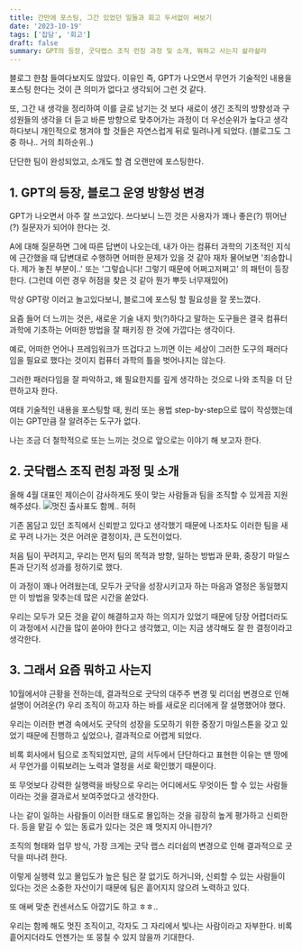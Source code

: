 ```yaml
---
title: 간만에 포스팅, 그간 있었던 일들과 회고 두서없이 써보기
date: '2023-10-19'
tags: ['잡담', '회고']
draft: false
summary: GPT의 등장, 굿닥랩스 조직 런칭 과정 및 소개, 뭐하고 사는지 솰라솰라
---
```


블로그 한참 들여다보지도 않았다. 이유인 즉, GPT가 나오면서 무언가 기술적인 내용을 포스팅 한다는 것이 큰 의미가 없다고 생각되어 그런 것 같다.

또, 그간 내 생각을 정리하여 이를 글로 남기는 것 보다 새로이 생긴 조직의 방향성과 구성원들의 생각을 더 듣고 바른 방향으로 맞추어가는 과정이 더 우선순위가 높다고 생각하다보니 개인적으로 챙겨야 할 것들은 자연스럽게 뒤로 밀려나게 되었다. (블로그도 그중 하나.. 거의 최하순위..)

단단한 팀이 완성되었고, 소개도 할 겸 오랜만에 포스팅한다.

## 1. GPT의 등장, 블로그 운영 방향성 변경 

GPT가 나오면서 아주 잘 쓰고있다. 쓰다보니 느낀 것은 사용자가 꽤나 좋은(?) 뛰어난(?) 질문자가 되어야 한다는 것.

A에 대해 질문하면 그에 따른 답변이 나오는데, 내가 아는 컴퓨터 과학의 기초적인 지식에 근간했을 때 답변대로 수행하면 어떠한 문제가 있을 것 같아 재차 물어보면
'죄송합니다. 제가 놓친 부분이..' 또는 '그렇습니다! 그렇기 때문에 어쩌고저쩌고' 의 패턴이 등장한다. (그런데 이런 경우 허점을 찾은 것 같아 뭔가 뿌듯 너무재밌어)

막상 GPT랑 이러고 놀고있다보니, 블로그에 포스팅 할 필요성을 잘 못느꼈다.

요즘 들어 더 느끼는 것은, 새로운 기술 내지 핫(?)하다고 말하는 도구들은 결국 컴퓨터 과학에 기초하는 어떠한 방법을 잘 패키징 한 것에 가깝다는 생각이다.

예로, 어떠한 언어나 프레임워크가 뜨겁다고 느끼면 이는 세상이 그러한 도구의 패러다임을 필요로 했다는 것이지 컴퓨터 과학의 틀을 벗어나지는 않는다.

그러한 패러다임을 잘 파악하고, 왜 필요한지를 깊게 생각하는 것으로 나와 조직을 더 단련하고자 한다.

여태 기술적인 내용을 포스팅할 때, 원리 또는 용법 step-by-step으로 많이 작성했는데 이는 GPT만큼 잘 알려주는 도구가 없다.

나는 조금 더 철학적으로 또는 느끼는 것으로 앞으로는 이야기 해 보고자 한다.

## 2. 굿닥랩스 조직 런칭 과정 및 소개

올해 4월 대표인 제이슨이 감사하게도 뜻이 맞는 사람들과 팀을 조직할 수 있게끔 지원해주셨다.
 ![멋진 출사표도 함께.. 허허](/static/images/post/goodoclabs.png)

기존 몸담고 있던 조직에서 신뢰받고 있다고 생각했기 때문에 나조차도 이러한 팀을 새로 꾸려 나가는 것은 어려운 결정이자, 큰 도전이었다.

처음 팀이 꾸려지고, 우리는 먼저 팀의 목적과 방향, 일하는 방법과 문화, 중장기 마일스톤과 단기적 성과를 정하기로 했다.

이 과정이 꽤나 어려웠는데, 모두가 굿닥을 성장시키고자 하는 마음과 열정은 동일했지만 이 방법을 맞추는데 많은 시간을 쏟았다.

우리는 모두가 모든 것을 같이 해결하고자 하는 의지가 있었기 때문에 당장 어렵더라도 이 과정에서 시간을 많이 쏟아야 한다고 생각했고, 이는 지금 생각해도 잘 한 결정이라고 생각한다.

## 3. 그래서 요즘 뭐하고 사는지

10월에서야 근황을 전하는데, 결과적으로 굿닥의 대주주 변경 및 리더쉽 변경으로 인해 설명이 어려운(?) 우리 조직이 하고자 하는 바를 새로운 리더에게 잘 설명했어야 했다.

우리는 이러한 변경 속에서도 굿닥의 성장을 도모하기 위한 중장기 마일스톤을 갖고 있었기 때문에 진행하고 싶었으나, 결과적으로 어렵게 되었다.

비록 회사에서 팀으로 조직되었지만, 글의 서두에서 단단하다고 표현한 이유는 맨 땅에서 무언가를 이뤄보려는 노력과 열정을 서로 확인했기 때문이다.

또 무엇보다 강력한 실행력을 바탕으로 우리는 어디에서도 무엇이든 할 수 있는 사람들이라는 것을 결과로서 보여주었다고 생각한다.

나는 같이 일하는 사람들이 이러한 태도로 몰입하는 것을 굉장히 높게 평가하고 신뢰한다. 등을 맡길 수 있는 동료가 있다는 것은 꽤 멋지지 아니한가?

조직의 형태와 업무 방식, 가장 크게는 굿닥 랩스 리더쉽의 변경으로 인해 결과적으로 굿닥을 떠나려 한다.

이렇게 실행력 있고 몰입도가 높은 팀은 잘 없기도 하거니와, 신뢰할 수 있는 사람들이 있다는 것은 소중한 자산이기 때문에 팀은 흩어지지 않으려 노력하고 있다. 

또 애써 맞춘 컨센서스도 아깝기도 하고 ㅎㅎ..

우리는 함께 해도 멋진 조직이고, 각자도 그 자리에서 빛나는 사람이라고 자부한다. 비록 흩어지더라도 언젠가는 또 뭉칠 수 있지 않을까 기대한다.
